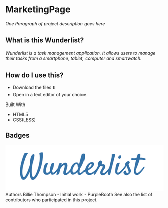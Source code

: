 # MarketingPage
###### One Paragraph of project description goes here

## What is this Wunderlist?
###### Wunderlist is a task management application. It allows users to manage their tasks from a smartphone, tablet, computer and smartwatch.

## How do I use this?
* Download the files ⬇️
* Open in a text editor of your choice.

Built With
* HTML5
* CSS(LESS)

## Badges

![Wunderlist Logo](https://github.com/BuildWeekWunderlist6/MarketingPage/blob/master/img/logo.png)
Authors
Billie Thompson - Initial work - PurpleBooth
See also the list of contributors who participated in this project.